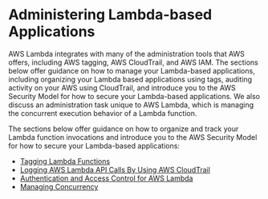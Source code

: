 # Administering Lambda\-based Applications<a name="admin-lambda-apps"></a>

AWS Lambda integrates with many of the administration tools that AWS offers, including AWS tagging, AWS CloudTrail, and AWS IAM\. The sections below offer guidance on how to manage your Lambda\-based applications, including organizing your Lambda based applications using tags, auditing activity on your AWS using CloudTrail, and introduce you to the AWS Security Model for how to secure your Lambda\-based applications\. We also discuss an administration task unique to AWS Lambda, which is managing the concurrent execution behavior of a Lambda function\.

The sections below offer guidance on how to organize and track your Lambda function invocations and introduce you to the AWS Security Model for how to secure your Lambda\-based applications:
+ [Tagging Lambda Functions](tagging.md)
+ [Logging AWS Lambda API Calls By Using AWS CloudTrail](logging-using-cloudtrail.md)
+ [Authentication and Access Control for AWS Lambda](lambda-auth-and-access-control.md)
+ [Managing Concurrency](concurrent-executions.md)